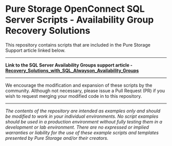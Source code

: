 # Pure Storage OpenConnect SQL Server Scripts - Availability Group Recovery Solutions
This repository contains scripts that are included in the Pure Storage Support article linked below.

<!-- wp:separator -->
<hr class="wp-block-separator"/>
<!-- /wp:separator -->

 **Link to the SQL Server Availability Groups support article - [Recovery_Solutions_with_SQL_Alwayson_Availability_Groups](https://support.purestorage.com/Solutions/Microsoft_Platform_Guide/Microsoft_SQL_Server/Recovery_Solutions_with_SQL_Alwayson_Availability_Groups)**

<!-- wp:separator -->
<hr class="wp-block-separator"/>
<!-- /wp:separator -->

We encourage the modification and expansion of these scripts by the community. Although not necessary, please issue a Pull Request (PR) if you wish to request merging your modified code in to this repository.

<!-- wp:separator -->
<hr class="wp-block-separator"/>
<!-- /wp:separator -->

_The contents of the repository are intended as examples only and should be modified to work in your individual environments. No script examples should be used in a production environment without fully testing them in a development or lab environment. There are no expressed or implied warranties or liability for the use of these example scripts and templates presented by Pure Storage and/or their creators._
